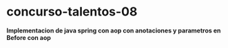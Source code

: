 # concurso-talentos-08
<b>Implementacion de java spring con aop con anotaciones y parametros en Before con aop</b>
